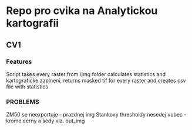 # Repo pro cvika na Analytickou kartografii
## CV1
### Features
Script takes every raster from \\img folder calculates statistics and kartograficke zaplneni, returns masked tif for every raster and creates csv file with statistics 
### PROBLEMS
ZM50 se neexportuje - prazdnej img
Stankovy thresholdy nesedej vubec - krome cerny a sedy viz. out_img
